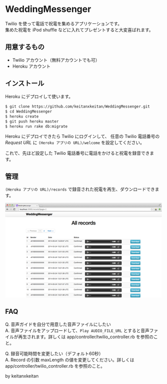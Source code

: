 # WeddingMessenger

Twilio を使って電話で祝電を集めるアプリケーションです。  
集めた祝電を iPod shuffle などに入れてプレゼントすると大変喜ばれます。

## 用意するもの

* Twilio アカウント（無料アカウントでも可）
* Heroku アカウント

## インストール

Heroku にデプロイして使います。

    $ git clone https://github.com/keitanxkeitan/WeddingMessenger.git
    $ cd WeddingMessenger
    $ heroku create
    $ git push heroku master
    $ heroku run rake db:migrate

Heroku にデプロイできたら Twilio にログインして、
任意の Twilio 電話番号の *Request URL* に
`(Heroku アプリの URL)/welcome`
を設定してください。

これで、先ほど設定した Twilio 電話番号に電話をかけると祝電を録音できます。

## 管理
`(Heroku アプリの URL)/records`
で録音された祝電を再生、ダウンロードできます。

![records](public/README_records.png)

## FAQ

Q. 音声ガイドを自分で用意した音声ファイルにしたい  
A. 音声ファイルをアップロードして、`Play AUDIO_FILE_URL` とすると音声ファイルが再生されます。詳しくは app/controller/twilio_controller.rb を参照のこと。

Q. 録音可能時間を変更したい（デフォルト60秒）  
A. Record の引数 maxLength の値を変更してください。詳しくは app/controller/twilio_controller.rb を参照のこと。

by keitanxkeitan
